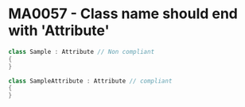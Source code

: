 # MA0057 - Class name should end with 'Attribute'

````csharp
class Sample : Attribute // Non compliant
{
}
````

````csharp
class SampleAttribute : Attribute // compliant
{
}
````
